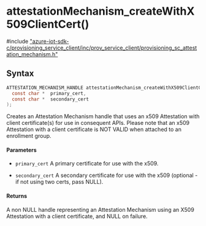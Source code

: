 # attestationMechanism_createWithX509ClientCert()

\#include ["azure-iot-sdk-c/provisioning_service_client/inc/prov_service_client/provisioning_sc_attestation_mechanism.h"](../iot-c-ref-provisioning-sc-attestation-mechanism-h.md)  

## Syntax

```C
ATTESTATION_MECHANISM_HANDLE attestationMechanism_createWithX509ClientCert(
  const char *  primary_cert,
  const char *  secondary_cert
);

```

Creates an Attestation Mechanism handle that uses an x509 Attestation with client certificate(s) for use in consequent APIs. Please note that an x509 Attestation with a client certificate is NOT VALID when attached to an enrollment group.

#### Parameters
* `primary_cert` A primary certificate for use with the x509. 

* `secondary_cert` A secondary certificate for use with the x509 (optional - if not using two certs, pass NULL).

#### Returns
A non NULL handle representing an Attestation Mechanism using an X509 Attestation with a client certificate, and NULL on failure.

